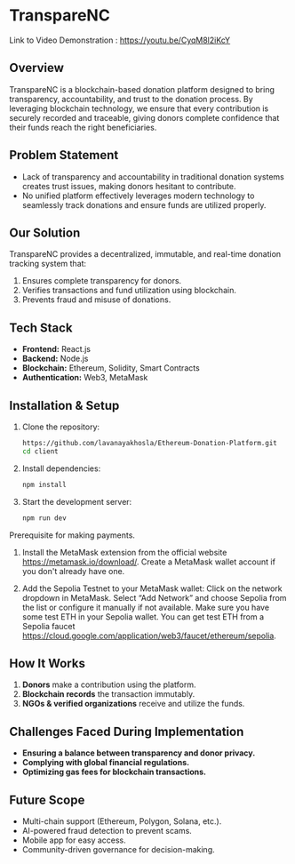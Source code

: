 # TranspareNC


Link to Video Demonstration : https://youtu.be/CyqM8l2iKcY 
## Overview

TranspareNC is a blockchain-based donation platform designed to bring transparency, accountability, and trust to the donation process. By leveraging blockchain technology, we ensure that every contribution is securely recorded and traceable, giving donors complete confidence that their funds reach the right beneficiaries.

## Problem Statement

- Lack of transparency and accountability in traditional donation systems creates trust issues, making donors hesitant to contribute.
- No unified platform effectively leverages modern technology to seamlessly track donations and ensure funds are utilized properly.

## Our Solution

TranspareNC provides a decentralized, immutable, and real-time donation tracking system that:
1. Ensures complete transparency for donors.
2. Verifies transactions and fund utilization using blockchain.
3. Prevents fraud and misuse of donations.

## Tech Stack

- **Frontend:** React.js 
- **Backend:** Node.js
- **Blockchain:** Ethereum, Solidity, Smart Contracts
- **Authentication:** Web3, MetaMask

## Installation & Setup

1. Clone the repository:
   ```sh
   https://github.com/lavanayakhosla/Ethereum-Donation-Platform.git
   cd client
   ```
2. Install dependencies:
   ```sh
   npm install
   ```
3. Start the development server:
   ```sh
   npm run dev
   ```
Prerequisite for making payments.
1) Install the MetaMask extension from the official website https://metamask.io/download/.
Create a MetaMask wallet account if you don't already have one.

2) Add the Sepolia Testnet to your MetaMask wallet:
Click on the network dropdown in MetaMask.
Select “Add Network” and choose Sepolia from the list or configure it manually if not available.
Make sure you have some test ETH in your Sepolia wallet. You can get test ETH from a Sepolia faucet  https://cloud.google.com/application/web3/faucet/ethereum/sepolia.

## How It Works

1. **Donors** make a contribution using the platform.
2. **Blockchain records** the transaction immutably.
3. **NGOs & verified organizations** receive and utilize the funds.

## Challenges Faced During Implementation

- **Ensuring a balance between transparency and donor privacy.**
- **Complying with global financial regulations.**
- **Optimizing gas fees for blockchain transactions.**

## Future Scope

- Multi-chain support (Ethereum, Polygon, Solana, etc.).
- AI-powered fraud detection to prevent scams.
- Mobile app for easy access.
- Community-driven governance for decision-making.


